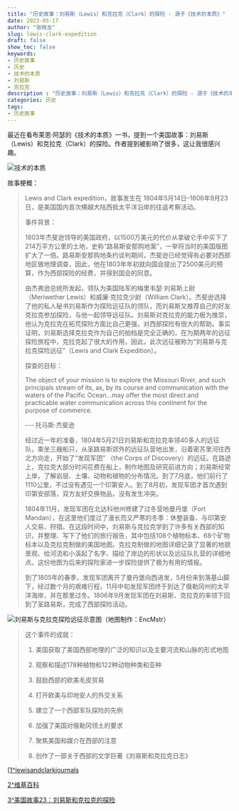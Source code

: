 ```yaml
---
title: "历史故事：刘易斯（Lewis）和克拉克（Clark）的探险 - 源于《技术的本质》"
date: 2023-05-17
author: "张晓龙"
slug: lewis-clark-expedition
draft: false
show_toc: false
keywords:
- 历史故事
- 历史
- 技术的本质
- 刘易斯
- 克拉克
description : "历史故事：刘易斯（Lewis）和克拉克（Clark）的探险 - 源于《技术的本质》"
categories: 历史
tags: 
- 历史故事
---
```


最近在看布莱恩·阿瑟的《技术的本质》一书，提到一个美国故事：刘易斯（Lewis）和克拉克（Clark）的探险。作者提到被影响了很多，这让我很感兴趣。

![技术的本质](https://media.techwhims.com/techwhims/2023/2023-05-17-20-48-35.png)

故事梗概：

> Lewis and Clark expedition，故事发生在 1804年5月14日–1806年9月23日，是美国国内首次横越大陆西抵太平洋沿岸的往返考察活动。
>
> 事件背景：
> 
> 1803年杰斐逊领导的美国政府，以1500万美元的代价从拿破仑手中买下了214万平方公里的土地，史称“路易斯安那购地案”，一举将当时的美国版图扩大了一倍。路易斯安那购地条约谈判期间，杰斐逊已经觉得有必要对西部地区做地理调查，因此，他在1803年年初就向国会提出了2500美元的预算，作为西部探险的经费，并得到国会的同意。
>
> 由杰弗逊总统所发起，领队为美国陆军的梅里韦瑟·刘易斯上尉（Meriwether Lewis）和威廉·克拉克少尉（William Clark）。杰斐逊选择了他的私人秘书刘易斯作为探险远征队的领队，而刘易斯又推荐自己的好友克拉克参加探险，与他一起领导远征队。刘易斯对克拉克的能力极为推崇，他认为克拉克在拓荒探险方面比自己更强，对西部探险有很大的帮助。事实证明，刘易斯选择克拉克作为自己的拍档是完全正确的，在为期两年的远征探险旅程中，克拉克起了很大的作用，因此，此次远征被称为“刘易斯与克拉克探险远征”（Lewis and Clark Expedition）。
>
> 探查的目标：
> 
> The object of your mission is to explore the Missouri River, and such principals stream of its, as, by its course and communication with the waters of the Pacific Ocean...may offer the most direct and practicable water communication across this continent for the purpose of commerce.
> 
> --- 托马斯·杰斐逊
>
> 经过近一年的准备，1804年5月21日刘易斯和克拉克率领40多人的远征队，乘坐三艘船只，从圣路易斯郊外的远征队营地出发，沿着密苏里河往西北方向走，开始了“发现军团” （the Corps of Discovery）的远征。在路途上，克拉克大部分时间花费在船上，制作地图及研究前进方向；刘易斯经常上岸，了解岩层、土壤、动物和植物的分布情况。到了7月底，他们前行了1110公里，不过没有遇见一个印第安人。到了8月初，发现军团才首次遇到印第安部落，双方友好交换物品，没有发生冲突。
>
> 1804年11月，发现军团在北达科他州修建了过冬营地曼丹堡（Fort Mandan），在这里他们度过了漫长而又严寒的冬季：休整装备、与印第安人交易、狩猎。在这段时间中，刘易斯与克拉克学到了许多有关西部的知识，并整理、写下了他们的旅行报告，其中包括108个植物标本、68个矿物标本以及克拉克制做的美国地图。克拉克制做的地图详细记录了显著的地貌景观、给河流和小溪起了名字、描绘了岸边的形状以及远征队扎营的详细地点。这份地图为后来的探险家进一步探险提供了极为有用的情报。
> 
> 到了1805年的春季，发现军团离开了曼丹堡向西进发，5月份来到落基山脚下，经过数个月的艰难行程，11月中旬发现军团终于到达了俄勒冈州的太平洋海岸，并在那里过冬。1806年9月发现军团在刘易斯、克拉克的率领下回到了圣路易斯，完成了西部探险活动。
>

![刘易斯与克拉克探险远征示意图（地图制作：EncMstr）](https://media.techwhims.com/techwhims/2023/2023-05-17-21-04-51.png)

> 这个事件的成就：
> 
> 1. 美国获取了美国西部地理的广泛的知识以及主要河流和山脉的形式地图
> 
> 2. 观察和描述178种植物和122种动物种类和亚种
> 
> 3. 鼓励西部的欧美毛皮贸易
> 
> 4. 打开欧美与印地安人的外交关系
> 
> 5. 建立了一个西部军队探险的先例
> 
> 6. 加强了美国对俄勒冈领土的要求
> 
> 7. 聚焦美国和媒介在西部的注意
> 
> 8. 创作了一部关于西部的文学巨著《刘易斯和克拉克日志》 

[[1^lewisandclarkjournals](https://web.archive.org/web/20050824195704/http://lewisandclarkjournals.unl.edu/v02.appendix.a.html)

[2^维基百科](https://zh.wikipedia.org/wiki/%E5%88%98%E6%98%93%E6%96%AF%E4%B8%8E%E5%85%8B%E6%8B%89%E5%85%8B%E8%BF%9C%E5%BE%81)

[3^美国故事23：刘易斯和克拉克的探险](https://share.america.gov/zh-hans/americanhistory23/)
